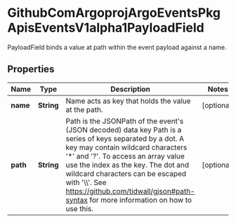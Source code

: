 

# GithubComArgoprojArgoEventsPkgApisEventsV1alpha1PayloadField

PayloadField binds a value at path within the event payload against a name.

## Properties

Name | Type | Description | Notes
------------ | ------------- | ------------- | -------------
**name** | **String** | Name acts as key that holds the value at the path. |  [optional]
**path** | **String** | Path is the JSONPath of the event&#39;s (JSON decoded) data key Path is a series of keys separated by a dot. A key may contain wildcard characters &#39;*&#39; and &#39;?&#39;. To access an array value use the index as the key. The dot and wildcard characters can be escaped with &#39;\\\\&#39;. See https://github.com/tidwall/gjson#path-syntax for more information on how to use this. |  [optional]



